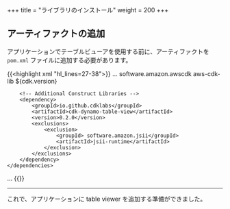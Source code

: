 +++
title = "ライブラリのインストール"
weight = 200
+++

## アーティファクトの追加

アプリケーションでテーブルビューアを使用する前に、アーティファクトを `pom.xml` ファイルに追加する必要があります。

{{<highlight xml "hl_lines=27-38">}}
...
    <dependencies>
        <!-- AWS Cloud Development Kit -->
        <dependency>
            <groupId>software.amazon.awscdk</groupId>
            <artifactId>aws-cdk-lib</artifactId>
            <version>${cdk.version}</version>
        </dependency>

        <!-- Additional Construct Libraries -->
        <dependency>
            <groupId>io.github.cdklabs</groupId>
            <artifactId>cdk-dynamo-table-view</artifactId>
            <version>0.2.0</version>
            <exclusions>
                <exclusion>
                    <groupId> software.amazon.jsii</groupId>
                    <artifactId>jsii-runtime</artifactId>
                </exclusion>
            </exclusions>
        </dependency>
    </dependencies>
...
{{</highlight>}}

----

これで、アプリケーションに table viewer を追加する準備ができました。